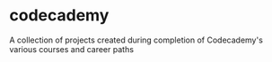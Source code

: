 # codecademy

A collection of projects created during completion of Codecademy's various courses and career paths
